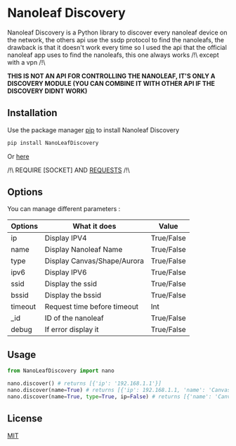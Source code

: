 # Nanoleaf Discovery

Nanoleaf Discovery is a Python library to discover every nanoleaf device on the network, the others api use the ssdp protocol to find the nanoleafs, the drawback is that it doesn't work every time so I used the api that the official nanoleaf app uses to find the nanoleafs, this one always works /!\ except with a vpn /!\

**THIS IS NOT AN API FOR CONTROLLING THE NANOLEAF, IT'S ONLY A DISCOVERY MODULE (YOU CAN COMBINE IT WITH OTHER API IF THE DISCOVERY DIDNT WORK)**

## Installation

Use the package manager [pip](https://pip.pypa.io/en/stable/) to install Nanoleaf Discovery

```bash
pip install NanoLeafDiscovery
```

Or [here](https://pypi.org/project/NanoLeafDiscovery/) 

/!\ REQUIRE [SOCKET] AND [REQUESTS](https://pypi.org/project/requests/) /!\ 


## Options
You can manage different parameters :

| Options | What it does | Value |
| ------- | ------------ | ------- |
| ip | Display IPV4 | True/False |
| name | Display Nanoleaf Name | True/False |
| type | Display Canvas/Shape/Aurora | True/False |
| ipv6 | Display IPV6 | True/False |
| ssid | Display the ssid | True/False |
| bssid | Display the bssid | True/False |
| timeout | Request time before timeout | Int |
| _id | ID of the nanoleaf | True/False |
| debug | If error display it  | True/False |

## Usage

```python
from NanoLeafDiscovery import nano

nano.discover() # returns [{'ip': '192.168.1.1'}]
nano.discover(name=True) # returns [{'ip': 192.168.1.1, 'name': 'Canvas-f77e'}]
nano.discover(name=True, type=True, ip=False) # returns [{'name': 'Canvas-f77e', 'type':'Canvas'}]
```

## License
[MIT](https://choosealicense.com/licenses/mit/)

